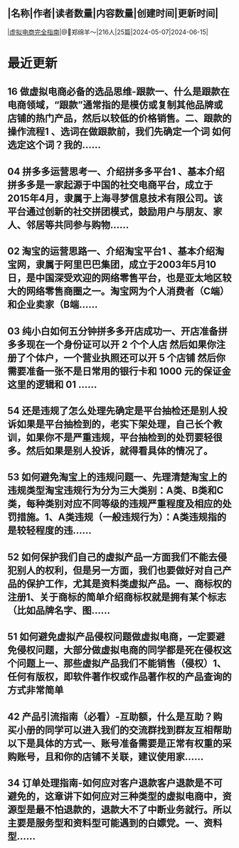 |名称|作者|读者数量|内容数量|创建时间|更新时间|
---
|[虚拟电商完全指南](https://xiaobot.net/p/zhengbot001?refer=0b133df9-27dc-423b-8101-639049001c13)|@🤔郑绵羊～|216人|25篇|2024-05-07|2024-06-15|

# 最近更新
## 16 做虚拟电商必备的选品思维-跟款一、什么是跟款在电商领域，“跟款”通常指的是模仿或复制其他品牌或店铺的热门产品，然后以较低的价格销售。二、跟款的操作流程1 、选词在做跟款前，我们先确定一个词 如何选定这个词？我的......
## 04 拼多多运营思考一、介绍拼多多平台1 、基本介绍拼多多是一家起源于中国的社交电商平台，成立于2015年4月，隶属于上海寻梦信息技术有限公司。该平台通过创新的社交拼团模式，鼓励用户与朋友、家人、邻居等共同参与购物......
## 02 淘宝的运营思路一、介绍淘宝平台1 、基本介绍淘宝网，隶属于阿里巴巴集团，成立于2003年5月10日，是中国深受欢迎的网络零售平台，也是亚太地区较大的网络零售商圈之一。淘宝网为个人消费者（C端）和企业卖家（B端......
## 03 纯小白如何五分钟拼多多开店成功一、开店准备拼多多现在一个身份证可以开 2 个个人店 然后如果你注册了个体户，一个营业执照还可以开 5 个店铺 然后你需要准备一张不是日常用的银行卡和 1000 元的保证金 这里的逻辑和 01 ......
## 54 还是违规了怎么处理先确定是平台抽检还是别人投诉如果是平台抽检到的，老实下架处理，自己长个教训，如果你不是严重违规，平台抽检到的处罚要轻很多。然后如果是别人投诉，就得看具体的情况了。
## 53 如何避免淘宝上的违规问题一、先理清楚淘宝上的违规类型淘宝违规行为分为三大类别：A类、B类和C类，每种类别对应不同等级的违规严重程度及相应的处罚措施。1、A类违规（一般违规行为）：A类违规指的是较轻程度的违......
## 52 如何保护我们自己的虚拟产品一方面我们不能去侵犯别人的权利，但是另一方面，我们也要做好对自己产品的保护工作，尤其是资料类虚拟产品。一、商标权的注册1、关于商标的简单介绍商标权就是拥有某个标志（比如品牌名字、图......
## 51 如何避免虚拟产品侵权问题做虚拟电商，一定要避免侵权问题，大部分做虚拟电商的同学都是死在侵权这个问题上一、那些虚拟产品我们不能销售（侵权）1、任何有版权，即软件著作权或作品著作权的产品查询的方式非常简单
## 42 产品引流指南（必看）-互助额，什么是互助？购买小册的同学可以进入我们的交流群找到群友互相帮助以下是具体的方式一、账号准备需要是正常有权重的采购账号，且和你的店铺不关联，建议使用家......
## 34 订单处理指南-如何应对客户退款客户退款是不可避免的，这章讲下如何应对三种类型的虚拟电商中，资源型是最不怕退款的，退款大不了中断业务就行。所以主要是服务型和资料型可能遇到的白嫖党。一、资料型......

